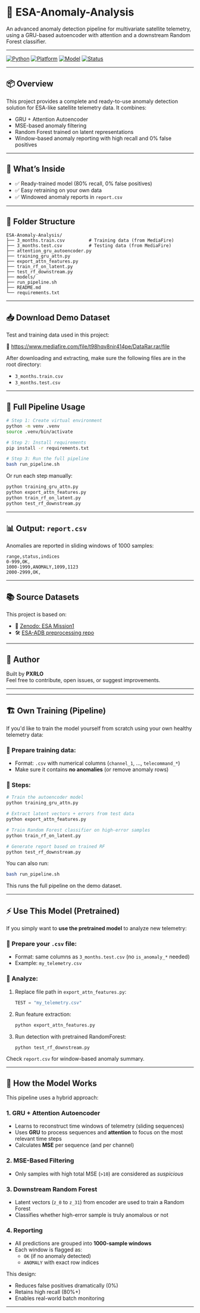 # 🚀 ESA-Anomaly-Analysis

An advanced anomaly detection pipeline for multivariate satellite telemetry, using a GRU-based autoencoder with attention and a downstream Random Forest classifier.

---

[![Python](https://img.shields.io/badge/Python-3.10%2B-blue?logo=python)](https://www.python.org/)
[![Platform](https://img.shields.io/badge/Platform-Linux%20%7C%20Windows-informational)]()
[![Model](https://img.shields.io/badge/Model-GRU%20%2B%20Attention-green)]()
[![Status](https://img.shields.io/badge/Status-Trained%20%26%20Ready-brightgreen)]()

---

## 📦 Overview

This project provides a complete and ready-to-use anomaly detection solution for ESA-like satellite telemetry data. It combines:

- GRU + Attention Autoencoder
- MSE-based anomaly filtering
- Random Forest trained on latent representations
- Window-based anomaly reporting with high recall and 0% false positives

---

## 🧠 What’s Inside

- ✅ Ready-trained model (80% recall, 0% false positives)
- ✅ Easy retraining on your own data
- ✅ Windowed anomaly reports in `report.csv`

---

## 📁 Folder Structure

```
ESA-Anomaly-Analysis/
├── 3_months.train.csv         # Training data (from MediaFire)
├── 3_months.test.csv          # Testing data (from MediaFire)
├── attention_gru_autoencoder.py
├── training_gru_attn.py
├── export_attn_features.py
├── train_rf_on_latent.py
├── test_rf_downstream.py
├── models/
├── run_pipeline.sh
├── README.md
└── requirements.txt
```

---

## 📥 Download Demo Dataset

Test and training data used in this project:

🔗 https://www.mediafire.com/file/t98hqv8nir414pe/DataRar.rar/file

After downloading and extracting, make sure the following files are in the root directory:

- `3_months.train.csv`
- `3_months.test.csv`

---

## 🔄 Full Pipeline Usage

```bash
# Step 1: Create virtual environment
python -m venv .venv
source .venv/bin/activate

# Step 2: Install requirements
pip install -r requirements.txt

# Step 3: Run the full pipeline
bash run_pipeline.sh
```

Or run each step manually:

```bash
python training_gru_attn.py
python export_attn_features.py
python train_rf_on_latent.py
python test_rf_downstream.py
```

---

## 📊 Output: `report.csv`

Anomalies are reported in sliding windows of 1000 samples:

```
range,status,indices
0-999,OK,
1000-1999,ANOMALY,1099,1123
2000-2999,OK,
```

---

## 📚 Source Datasets

This project is based on:
- 📡 [Zenodo: ESA Mission1](https://zenodo.org/records/12528696)
- 🛠 [ESA-ADB preprocessing repo](https://github.com/kplabs-pl/ESA-ADB)

---

## 👤 Author

Built by **PXRLO**  
Feel free to contribute, open issues, or suggest improvements.

---


---

## 🏗️ Own Training (Pipeline)

If you'd like to train the model yourself from scratch using your own healthy telemetry data:

### 🔧 Prepare training data:
- Format: `.csv` with numerical columns (`channel_1`, ..., `telecommand_*`)
- Make sure it contains **no anomalies** (or remove anomaly rows)

### 🧪 Steps:

```bash
# Train the autoencoder model
python training_gru_attn.py

# Extract latent vectors + errors from test data
python export_attn_features.py

# Train Random Forest classifier on high-error samples
python train_rf_on_latent.py

# Generate report based on trained RF
python test_rf_downstream.py
```

You can also run:

```bash
bash run_pipeline.sh
```

This runs the full pipeline on the demo dataset.

---

## ⚡ Use This Model (Pretrained)

If you simply want to **use the pretrained model** to analyze new telemetry:

### 📁 Prepare your `.csv` file:
- Format: same columns as `3_months.test.csv` (no `is_anomaly_*` needed)
- Example: `my_telemetry.csv`

### 🚀 Analyze:

1. Replace file path in `export_attn_features.py`:
   ```python
   TEST = "my_telemetry.csv"
   ```

2. Run feature extraction:
   ```bash
   python export_attn_features.py
   ```

3. Run detection with pretrained RandomForest:
   ```bash
   python test_rf_downstream.py
   ```

Check `report.csv` for window-based anomaly summary.

---

## 🧠 How the Model Works

This pipeline uses a hybrid approach:

### 1. GRU + Attention Autoencoder
- Learns to reconstruct time windows of telemetry (sliding sequences)
- Uses **GRU** to process sequences and **attention** to focus on the most relevant time steps
- Calculates **MSE** per sequence (and per channel)

### 2. MSE-Based Filtering
- Only samples with high total MSE (`>10`) are considered as *suspicious*

### 3. Downstream Random Forest
- Latent vectors (`z_0` to `z_31`) from encoder are used to train a Random Forest
- Classifies whether high-error sample is truly anomalous or not

### 4. Reporting
- All predictions are grouped into **1000-sample windows**
- Each window is flagged as:
  - `OK` (if no anomaly detected)
  - `ANOMALY` with exact row indices

This design:
- Reduces false positives dramatically (0%)
- Retains high recall (80%+)
- Enables real-world batch monitoring

---
